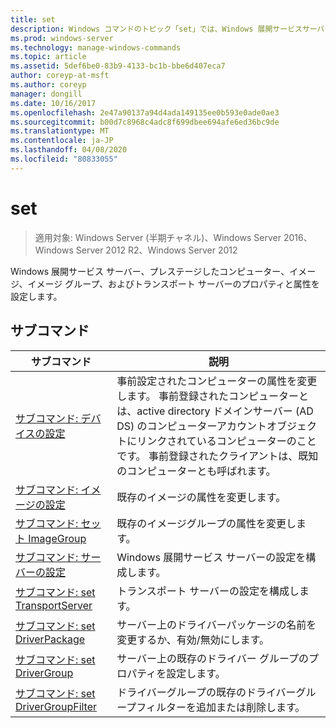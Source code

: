 ```yaml
---
title: set
description: Windows コマンドのトピック「set」では、Windows 展開サービスサーバー、事前設定されたコンピューター、イメージ、イメージグループ、およびトランスポートサーバーのプロパティと属性を設定します。
ms.prod: windows-server
ms.technology: manage-windows-commands
ms.topic: article
ms.assetid: 5def6be0-83b9-4133-bc1b-bbe6d407eca7
author: coreyp-at-msft
ms.author: coreyp
manager: dongill
ms.date: 10/16/2017
ms.openlocfilehash: 2e47a90137a94d4ada149135ee0b593e0ade0ae3
ms.sourcegitcommit: b00d7c8968c4adc8f699dbee694afe6ed36bc9de
ms.translationtype: MT
ms.contentlocale: ja-JP
ms.lasthandoff: 04/08/2020
ms.locfileid: "80833055"
---
```

# <a name="set"></a>set

>適用対象: Windows Server (半期チャネル)、Windows Server 2016、Windows Server 2012 R2、Windows Server 2012

Windows 展開サービス サーバー、プレステージしたコンピューター、イメージ、イメージ グループ、およびトランスポート サーバーのプロパティと属性を設定します。

## <a name="subcommands"></a>サブコマンド
|サブコマンド|説明|
|-------|--------|
|[サブコマンド: デバイスの設定](subcommand-set-device.md)|事前設定されたコンピューターの属性を変更します。 事前登録されたコンピューターとは、active directory ドメインサーバー (AD DS) のコンピューターアカウントオブジェクトにリンクされているコンピューターのことです。 事前登録されたクライアントは、既知のコンピューターとも呼ばれます。|
|[サブコマンド: イメージの設定](subcommand-set-image.md)|既存のイメージの属性を変更します。|
|[サブコマンド: セット ImageGroup](subcommand-set-imagegroup.md)|既存のイメージグループの属性を変更します。|
|[サブコマンド: サーバーの設定](subcommand-set-server.md)|Windows 展開サービス サーバーの設定を構成します。|
|[サブコマンド: set TransportServer](subcommand-set-transportserver.md)|トランスポート サーバーの設定を構成します。|
|[サブコマンド: set DriverPackage](subcommand-set-driverpackage.md)|サーバー上のドライバーパッケージの名前を変更するか、有効/無効にします。|
|[サブコマンド: set DriverGroup](subcommand-set-drivergroup.md)|サーバー上の既存のドライバー グループのプロパティを設定します。|
|[サブコマンド: set DriverGroupFilter](subcommand-set-drivergroupfilter.md)|ドライバーグループの既存のドライバーグループフィルターを追加または削除します。|
